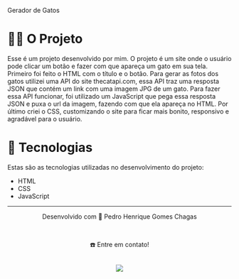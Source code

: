 Gerador de Gatos

# 👷🏻 O Projeto
Esse é um projeto desenvolvido por mim. O projeto é um site onde o usuário pode clicar um botão e fazer com que apareça um gato em sua tela. Primeiro foi feito o HTML com o título e o botão. Para gerar as fotos dos gatos utilizei uma API do site thecatapi.com, essa API traz uma resposta JSON que contém um link com uma imagem JPG de um gato. Para fazer essa API funcionar, foi utilizado um JavaScript que pega essa resposta JSON e puxa o url da imagem, fazendo com que ela apareça no HTML. Por último criei o CSS, customizando o site para ficar mais bonito, responsivo e agradável para o usuário.

# 🚀 Tecnologias
Estas são as tecnologias utilizadas no desenvolvimento do projeto:
- HTML
- CSS
- JavaScript

________________________________________________________________________________________________________________________________________________________________________________
<div align="center">
  <p>Desenvolvido com 💙 Pedro Henrique Gomes Chagas</p> <br>
  <p>☎️ Entre em contato!<p> <br>
  <a display="flex" text-align="center" href="https://www.linkedin.com/in/pedrogchagas/" target="_blank"><img src="https://img.shields.io/badge/-LinkedIn-%230077B5?style=for-the-badge&logo=linkedin&logoColor=white" target="_blank"></a> 
</div>
